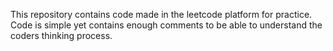 This repository contains code made in the leetcode platform for practice. Code is simple yet contains enough comments to be able to understand the coders thinking process.

